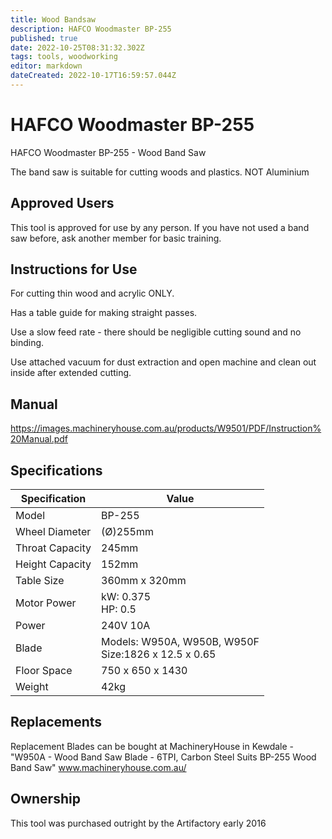 ```yaml
---
title: Wood Bandsaw
description: HAFCO Woodmaster BP-255
published: true
date: 2022-10-25T08:31:32.302Z
tags: tools, woodworking
editor: markdown
dateCreated: 2022-10-17T16:59:57.044Z
---
```


# HAFCO Woodmaster BP-255

HAFCO Woodmaster BP-255 - Wood Band Saw

The band saw is suitable for cutting woods and plastics. NOT Aluminium

## Approved Users

This tool is approved for use by any person. If you have not used a band saw before, ask another member for basic training.

## Instructions for Use

For cutting thin wood and acrylic ONLY.

Has a table guide for making straight passes.

Use a slow feed rate - there should be negligible cutting sound and no binding.

Use attached vacuum for dust extraction and open machine and clean out inside after extended cutting.

## Manual

<https://images.machineryhouse.com.au/products/W9501/PDF/Instruction%20Manual.pdf>

## Specifications

| Specification   | Value                |
| --------------- | -------------------- |
| Model           | BP-255               |
| Wheel Diameter  | (Ø)255mm             |
| Throat Capacity | 245mm                |
| Height Capacity | 152mm                |
| Table Size      | 360mm x 320mm        |
| Motor Power     | kW: 0.375<br>HP: 0.5 |
| Power           | 240V 10A             |
| Blade           | Models: W950A, W950B, W950F<br>Size:1826 x 12.5 x 0.65 |
| Floor Space     | 750 x 650 x 1430     |
| Weight          | 42kg                 | 

## Replacements

Replacement Blades can be bought at MachineryHouse in Kewdale - "W950A - Wood Band Saw Blade - 6TPI, Carbon Steel Suits BP-255 Wood Band Saw" www.machineryhouse.com.au/

## Ownership

This tool was purchased outright by the Artifactory early 2016
